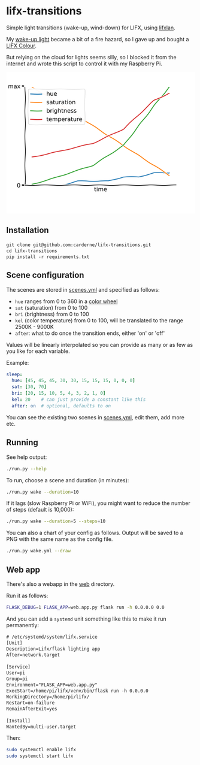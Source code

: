 # lifx-transitions
Simple light transitions (wake-up, wind-down) for LIFX, using [lifxlan](https://github.com/mclarkk/lifxlan).

My [wake-up light](https://rdrn.me/wake-up-light/) became a bit of a fire hazard, so I gave up and bought a [LIFX Colour](https://lifxshop.co.uk/products/lifx-colour-e27).

But relying on the cloud for lights seems silly, so I blocked it from the internet and wrote this script to control it with my Raspberry Pi.

![Colour curve](./wake.png)

## Installation
```
git clone git@github.com:carderne/lifx-transitions.git
cd lifx-transitions
pip install -r requirements.txt
```

## Scene configuration
The scenes are stored in [scenes.yml](scenes.yml) and specified as follows:
- `hue` ranges from 0 to 360 in a [color wheel](https://upload.wikimedia.org/wikipedia/commons/a/ad/HueScale.svg)
- `sat` (saturation) from 0 to 100
- `bri` (brightness) from 0 to 100
- `kel` (color temperature) from 0 to 100, will be translated to the range 2500K - 9000K
- `after`: what to do once the transition ends, either 'on' or 'off'

Values will be linearly interpolated so you can provide as many or as few as you like for each variable.

Example:
```yaml
sleep:
  hue: [45, 45, 45, 30, 30, 15, 15, 15, 0, 0, 0]
  sat: [30, 70]
  bri: [20, 15, 10, 5, 4, 3, 2, 1, 0]
  kel: 20    # can just provide a constant like this
  after: on  # optional, defaults to on
```

You can see the existing two scenes in [scenes.yml](scenes.yml), edit them, add more etc.

## Running
See help output:
```bash
./run.py --help
```

To run, choose a scene and duration (in minutes):
```bash
./run.py wake --duration=10
```

If it lags (slow Raspberry Pi or WiFi), you might want to reduce the number of steps (default is 10,000):
```bash
./run.py wake --duration=5 --steps=10
```

You can also a chart of your config as follows. Output will be saved to a PNG with the same name as the config file.
```bash
./run.py wake.yml --draw
```

## Web app
There's also a webapp in the [web](web) directory.

Run it as follows:
```bash
FLASK_DEBUG=1 FLASK_APP=web.app.py flask run -h 0.0.0.0 0.0
```

And you can add a `systemd` unit something like this to make it run permanently:
```systemd
# /etc/systemd/system/lifx.service
[Unit]
Description=Lifx/flask lighting app
After=network.target

[Service]
User=pi
Group=pi
Environment="FLASK_APP=web.app.py"
ExecStart=/home/pi/lifx/venv/bin/flask run -h 0.0.0.0
WorkingDirectory=/home/pi/lifx/
Restart=on-failure
RemainAfterExit=yes

[Install]
WantedBy=multi-user.target
```

Then:
```bash
sudo systemctl enable lifx
sudo systemctl start lifx
```
